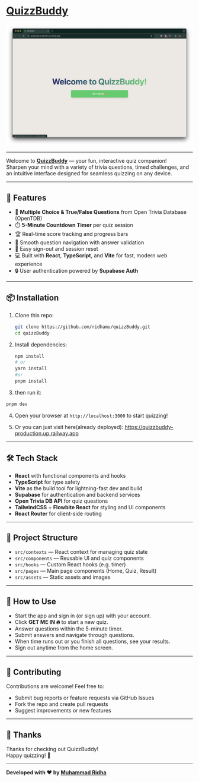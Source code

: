 # [<u>QuizzBuddy</u>](https://quizzbuddy-production.up.railway.app/)

![alt text](Banner.png "optional title")

---

Welcome to [<u>**QuizzBuddy**</u>](https://quizzbuddy-production.up.railway.app/) — your fun, interactive quiz companion!  
Sharpen your mind with a variety of trivia questions, timed challenges, and an intuitive interface designed for seamless quizzing on any device.

---

## 🚀 Features

- 🎯 **Multiple Choice & True/False Questions** from Open Trivia Database (OpenTDB)
- ⏱️ **5-Minute Countdown Timer** per quiz session
- 🏆 Real-time score tracking and progress bars
- 🔄 Smooth question navigation with answer validation
- 🚪 Easy sign-out and session reset
- 💻 Built with **React**, **TypeScript**, and **Vite** for fast, modern web experience
- 🔒 User authentication powered by **Supabase Auth**

---

## 📦 Installation

1. Clone this repo:

   ```bash
   git clone https://github.com/ridhamu/quizzBuddy.git
   cd quizzBuddy
   ```

2. Install dependencies:

   ```bash
   npm install
   # or
   yarn install
   #or
   pnpm install
   ```
3. then run it:
  ```bash
  pnpm dev
  ```

4. Open your browser at `http://localhost:3000` to start quizzing!

5. Or you can just visit here(already deployed): [<u>https://quizzbuddy-production.up.railway.app</u>](https://quizzbuddy-production.up.railway.app)

---

## 🛠️ Tech Stack

- **React** with functional components and hooks
- **TypeScript** for type safety
- **Vite** as the build tool for lightning-fast dev and build
- **Supabase** for authentication and backend services
- **Open Trivia DB API** for quiz questions
- **TailwindCSS** + **Flowbite React** for styling and UI components
- **React Router** for client-side routing

---

## 🧩 Project Structure

- `src/contexts` — React context for managing quiz state  
- `src/components` — Reusable UI and quiz components  
- `src/hooks` — Custom React hooks (e.g. timer)  
- `src/pages` — Main page components (Home, Quiz, Result)  
- `src/assets` — Static assets and images

---

## 🎯 How to Use

- Start the app and sign in (or sign up) with your account.
- Click **GET ME IN 🔥** to start a new quiz.
- Answer questions within the 5-minute timer.
- Submit answers and navigate through questions.
- When time runs out or you finish all questions, see your results.
- Sign out anytime from the home screen.

---

## 🤝 Contributing

Contributions are welcome! Feel free to:

- Submit bug reports or feature requests via GitHub Issues
- Fork the repo and create pull requests
- Suggest improvements or new features


---

## 🙌 Thanks

Thanks for checking out QuizzBuddy!  
Happy quizzing! 🎉

---

**Developed with ❤️ by [<u>Muhammad Ridha</u>](https://github.com/ridhamu)**
